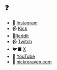 ## ❓
- 📸 [Instagram](https://instagram.com/nickreraven/)
- 📹 [Kick](https://kick.com/nickreraven/)
- 🔺[Reddit](https://reddit.com/u/nickreraven/)
- 📹 [Twitch](https://twitchtv/nickreraven/)
- 🐦‍⬛ [X](https://x.com/nickreraven/)
- 🎥 [YouTube](https://youtube.com/@nickreraven/)
- 🔗 [nickreraven.com](https://nickreraven.com/)

<!--
**nickreraven/nickreraven**
-->
